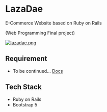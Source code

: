 # LazaDae

E-Commerce Website based on Ruby on Rails

(Web Programming Final project)

[![lazadae.png](https://i.postimg.cc/43r679Mc/lazadae.png)](https://postimg.cc/cKBgPrd1)

## Requirement

- To be continued... [Docs](https://docs.google.com/document/d/1GNcIkdUtEU51gmP2jdqt8p7NghQ5iuij-_oV2wx9J9I/edit?usp=sharing)

## Tech Stack

- Ruby on Rails
- Bootstrap 5 
